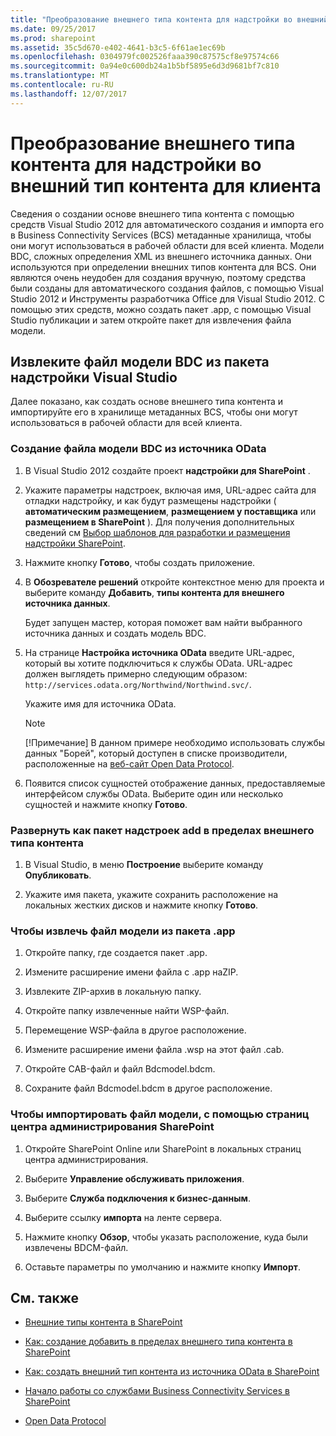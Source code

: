 ```yaml
---
title: "Преобразование внешнего типа контента для надстройки во внешний тип контента для клиента"
ms.date: 09/25/2017
ms.prod: sharepoint
ms.assetid: 35c5d670-e402-4641-b3c5-6f61ae1ec69b
ms.openlocfilehash: 0304979fc002526faaa390c87575cf8e97574c66
ms.sourcegitcommit: 0a94e0c600db24a1b5bf5895e6d3d9681bf7c810
ms.translationtype: MT
ms.contentlocale: ru-RU
ms.lasthandoff: 12/07/2017
---
```

# <a name="convert-an-add-in-scoped-external-content-type-to-tenant-scoped"></a>Преобразование внешнего типа контента для надстройки во внешний тип контента для клиента

Сведения о создании основе внешнего типа контента с помощью средств Visual Studio 2012 для автоматического создания и импорта его в Business Connectivity Services (BCS) метаданные хранилища, чтобы они могут использоваться в рабочей области для всей клиента. Модели BDC, сложных определения XML из внешнего источника данных. Они используются при определении внешних типов контента для BCS. Они являются очень неудобен для создания вручную, поэтому средства были созданы для автоматического создания файлов, с помощью Visual Studio 2012 и Инструменты разработчика Office для Visual Studio 2012. С помощью этих средств, можно создать пакет .app, с помощью Visual Studio публикации и затем откройте пакет для извлечения файла модели.
  
    
    


## <a name="extract-the-bdc-model-file-from-a-visual-studio-add-in-package"></a>Извлеките файл модели BDC из пакета надстройки Visual Studio

Далее показано, как создать основе внешнего типа контента и импортируйте его в хранилище метаданных BCS, чтобы они могут использоваться в рабочей области для всей клиента.
  
    
    

### <a name="to-create-a-bdc-model-file-from-an-odata-source"></a>Создание файла модели BDC из источника OData


1. В Visual Studio 2012 создайте проект **надстройки для SharePoint** .
    
  
2. Укажите параметры надстроек, включая имя, URL-адрес сайта для отладки надстройку, и как будут размещены надстройки ( **автоматическим размещением**, **размещением у поставщика** или **размещением в SharePoint** ). Для получения дополнительных сведений см [Выбор шаблонов для разработки и размещения надстройки SharePoint](http://msdn.microsoft.com/library/05ce5435-0a03-4ddc-976b-c33b08d03457%28Office.15%29.aspx).
    
  
3. Нажмите кнопку **Готово**, чтобы создать приложение.
    
  
4. В **Обозревателе решений** откройте контекстное меню для проекта и выберите команду **Добавить**, **типы контента для внешнего источника данных**.
    
    Будет запущен мастер, которая поможет вам найти выбранного источника данных и создать модель BDC.
    
  
5. На странице **Настройка источника OData** введите URL-адрес, который вы хотите подключиться к службы OData. URL-адрес должен выглядеть примерно следующим образом: `http://services.odata.org/Northwind/Northwind.svc/`.
    
    Укажите имя для источника OData.
    
    > [!NOTE]
    > [!Примечание] В данном примере необходимо использовать службы данных "Борей", который доступен в списке производители, расположенные на  [веб-сайт Open Data Protocol](http://www.odata.org). 

6. Появится список сущностей отображение данных, предоставляемые интерфейсом службы OData. Выберите один или несколько сущностей и нажмите кнопку **Готово**.
    
  

### <a name="to-deploy-the-add-in-scoped-external-content-type-as-an-add-in-package"></a>Развернуть как пакет надстроек add в пределах внешнего типа контента


1. В Visual Studio, в меню **Построение** выберите команду **Опубликовать**.
    
  
2. Укажите имя пакета, укажите сохранить расположение на локальных жестких дисков и нажмите кнопку **Готово**.
    
  

### <a name="to-extract-the-model-file-from-the-app-package"></a>Чтобы извлечь файл модели из пакета .app


1. Откройте папку, где создается пакет .app.
    
  
2.  Измените расширение имени файла с .app наZIP.
    
  
3. Извлеките ZIP-архив в локальную папку.
    
  
4. Откройте папку извлеченные найти WSP-файл.
    
  
5. Перемещение WSP-файла в другое расположение.
    
  
6. Измените расширение имени файла .wsp на этот файл .cab.
    
  
7. Откройте CAB-файл и файл Bdcmodel.bdcm.
    
  
8. Сохраните файл Bdcmodel.bdcm в другое расположение.
    
  

### <a name="to-import-the-model-file-using-sharepoint-central-administration-pages"></a>Чтобы импортировать файл модели, с помощью страниц центра администрирования SharePoint


1. Откройте SharePoint Online или SharePoint в локальных страниц центра администрирования.
    
  
2. Выберите **Управление обслуживать приложения**.
    
  
3. Выберите **Служба подключения к бизнес-данным**.
    
  
4. Выберите ссылку **импорта** на ленте сервера.
    
  
5. Нажмите кнопку **Обзор**, чтобы указать расположение, куда были извлечены BDCM-файл.
    
  
6. Оставьте параметры по умолчанию и нажмите кнопку **Импорт**.
    
  

## <a name="see-also"></a>См. также
<a name="bk_addresources"> </a>


-  [Внешние типы контента в SharePoint](external-content-types-in-sharepoint.md)
    
  
-  [Как: создание добавить в пределах внешнего типа контента в SharePoint](how-to-create-an-add-in-scoped-external-content-type-in-sharepoint.md)
    
  
-  [Как: создать внешний тип контента из источника OData в SharePoint](how-to-create-an-external-content-type-from-an-odata-source-in-sharepoint.md)
    
  
-  [Начало работы со службами Business Connectivity Services в SharePoint](get-started-with-business-connectivity-services-in-sharepoint.md)
    
  
-  [Open Data Protocol](http://www.odata.org)
    
  

  
    
    

